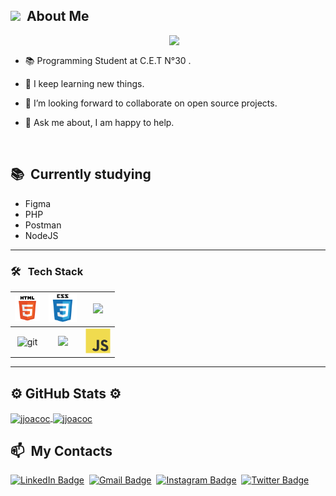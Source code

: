 


<div>

  ##  <picture><img src = "https://github.com/7oSkaaa/7oSkaaa/blob/main/Images/about_me.gif?raw=true" width = 50px></picture> &nbsp;About Me
  <picture> <img align="right" src="https://github.com/7oSkaaa/7oSkaaa/blob/main/Images/Right_Side.gif?raw=true" width = 250px></picture>
  <br>

  - 📚 Programming Student at C.E.T N°30 .

  - 🌱  I keep learning new things.

  - 👯 I’m looking forward to collaborate on open source projects.

  - 💬 Ask me about, I am happy to help.

  <br>
</div>

<div>

  ## 📚 &nbsp;Currently studying

  - Figma
  - PHP
  - Postman
  - NodeJS

</div>

<div>
<hr>

### 🛠 &nbsp; Tech Stack

|<img src="https://raw.githubusercontent.com/devicons/devicon/master/icons/html5/html5-original-wordmark.svg" alt="html5" width="40"> | <img src="https://raw.githubusercontent.com/devicons/devicon/master/icons/css3/css3-original-wordmark.svg" alt="css3" width="45" height="45"/> | <img src="https://www.vectorlogo.zone/logos/typescriptlang/typescriptlang-icon.svg" width="40"> |
|:-:|:-:|:-:|
| <img src="https://www.vectorlogo.zone/logos/git-scm/git-scm-icon.svg" alt="git" width="40"> | <img src="https://github.com/user-attachments/assets/45aad903-2220-4596-8a55-f75c7d393af2" width="40"> | <img src="https://raw.githubusercontent.com/devicons/devicon/master/icons/javascript/javascript-original.svg" width="40"> |

<!-- <img src="https://www.vectorlogo.zone/logos/getpostman/getpostman-icon.svg" alt="postman" width="40"> | <img src="https://www.vectorlogo.zone/logos/php/php-ar21.svg" alt="php" width="40"> | <img src="https://raw.githubusercontent.com/devicons/devicon/master/icons/nodejs/nodejs-original-wordmark.svg" width="40"> |
-->
<hr>
</div>

<div>
  
  ## ⚙️ GitHub Stats ⚙️
  <a href="https://github.com/jjoacoc">
    <img width=450 height=170 align="center" alt="jjoacoc" src="https://github-readme-stats.vercel.app/api?username=jjoacoc&theme=midnight-purple&show_icons=true&bg_color=0D1117&hide_border=true&count_private=true" />
  </a>
  <a href="https://github.com/jjoacoc">
    <img align="center" alt="jjoacoc" src="https://github-readme-stats.vercel.app/api/top-langs/?username=jjoacoc&theme=midnight-purple&layout=compact&bg_color=0D1117&hide_border=true&count_private=true" />
  </a>
</div>

<div>

  ## 📫 &nbsp;My Contacts

  [![LinkedIn Badge](https://img.shields.io/badge/-Joaquin_Cofre-blue?style=flat-square&logo=Linkedin&logoColor=white&link=https://www.linkedin.com/in/joaquin-cofre-16379b319/)](https://www.linkedin.com/in/joaquin-cofre-16379b319/)&nbsp;
  [![Gmail Badge](https://img.shields.io/badge/-jjoaco.cofre@gmail.com-red?style=flat-square&logo=Gmail&logoColor=white)](mailto:jjoaco.cofre@gmail.com)&nbsp;
  [![Instagram Badge](https://img.shields.io/badge/-joaco_cofre-EB2A08?style=flat-square&logo=Instagram&logoColor=white)](https://www.instagram.com/joaco_cofre/)&nbsp;
  [![Twitter Badge](https://img.shields.io/badge/-joaco_cofre-blue?style=flat-square&logo=X&logoColor=white)](https://X.com/joaco_cofre)&nbsp;

</div>
